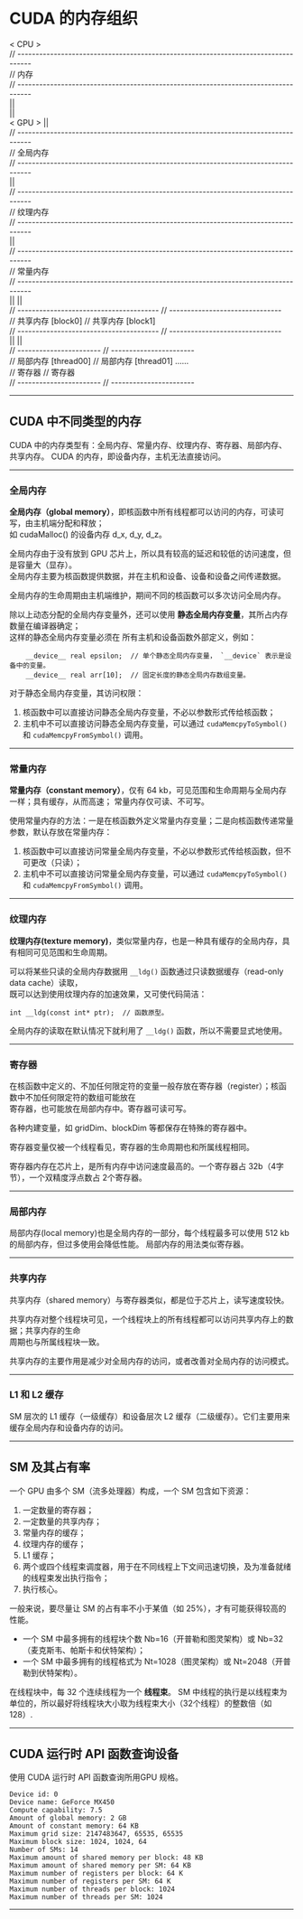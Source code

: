 # CUDA 的内存组织

< CPU >   
// ----------------------------------------------------------------------------------  
// 内存  
// ----------------------------------------------------------------------------------  
        ||  
        ||  
< GPU > ||  
// ----------------------------------------------------------------------------------  
// 全局内存  
// ----------------------------------------------------------------------------------  
        ||  
// ----------------------------------------------------------------------------------   
// 纹理内存  
// ----------------------------------------------------------------------------------  
        ||  
// ----------------------------------------------------------------------------------  
// 常量内存  
// ----------------------------------------------------------------------------------  
        ||                                                 ||  
// ---------------------------------------         // -------------------------------  
// 共享内存 [block0]                                // 共享内存 [block1]                  
// ---------------------------------------         // -------------------------------  
        ||                           ||  
// -----------------------    // -----------------------  
// 局部内存 [thread00]         // 局部内存 [thread01]            ......  
// 寄存器                      // 寄存器  
// -----------------------    // -----------------------  

------

## CUDA 中不同类型的内存

CUDA 中的内存类型有：全局内存、常量内存、纹理内存、寄存器、局部内存、共享内存。
CUDA 的内存，即设备内存，主机无法直接访问。

------

### 全局内存

**全局内存（global memory）**，即核函数中所有线程都可以访问的内存，可读可写，由主机端分配和释放；  
如 cudaMalloc() 的设备内存 d_x, d_y, d_z。

全局内存由于没有放到 GPU 芯片上，所以具有较高的延迟和较低的访问速度，但是容量大（显存）。  
全局内存主要为核函数提供数据，并在主机和设备、设备和设备之间传递数据。

全局内存的生命周期由主机端维护，期间不同的核函数可以多次访问全局内存。

除以上动态分配的全局内存变量外，还可以使用 **静态全局内存变量**，其所占内存数量在编译器确定；  
这样的静态全局内存变量必须在 所有主机和设备函数外部定义，例如：  

```cuda  
    __device__ real epsilon;  // 单个静态全局内存变量， `__device` 表示是设备中的变量。
    __device__ real arr[10];  // 固定长度的静态全局内存数组变量。
```

对于静态全局内存变量，其访问权限：  

1. 核函数中可以直接访问静态全局内存变量，不必以参数形式传给核函数；
2. 主机中不可以直接访问静态全局内存变量，可以通过 `cudaMemcpyToSymbol()` 和 `cudaMemcpyFromSymbol()` 调用。  

------

### 常量内存

**常量内存（constant memory）**，仅有 64 kb，可见范围和生命周期与全局内存一样；具有缓存，从而高速；
常量内存仅可读、不可写。  

使用常量内存的方法：一是在核函数外定义常量内存变量；二是向核函数传递常量参数，默认存放在常量内存：  

1. 核函数中可以直接访问常量全局内存变量，不必以参数形式传给核函数，但不可更改（只读）；
2. 主机中不可以直接访问常量全局内存变量，可以通过 `cudaMemcpyToSymbol()` 和 `cudaMemcpyFromSymbol()` 调用。

------

### 纹理内存

**纹理内存(texture memory)**，类似常量内存，也是一种具有缓存的全局内存，具有相同可见范围和生命周期。

可以将某些只读的全局内存数据用 `__ldg()` 函数通过只读数据缓存（read-only data cache）读取，  
既可以达到使用纹理内存的加速效果，又可使代码简洁：  
    
    int __ldg(const int* ptr);  // 函数原型。

全局内存的读取在默认情况下就利用了 `__ldg()` 函数，所以不需要显式地使用。

------

### 寄存器

在核函数中定义的、不加任何限定符的变量一般存放在寄存器（register）；核函数中不加任何限定符的数组可能放在  
寄存器，也可能放在局部内存中。寄存器可读可写。

各种内建变量，如 gridDim、blockDim 等都保存在特殊的寄存器中。

寄存器变量仅被一个线程看见，寄存器的生命周期也和所属线程相同。

寄存器内存在芯片上，是所有内存中访问速度最高的。一个寄存器占 32b（4字节），一个双精度浮点数占 2个寄存器。

------

### 局部内存

局部内存(local memory)也是全局内存的一部分，每个线程最多可以使用 512 kb 的局部内存，但过多使用会降低性能。
局部内存的用法类似寄存器。

------

### 共享内存

共享内存（shared memory）与寄存器类似，都是位于芯片上，读写速度较快。

共享内存对整个线程块可见，一个线程块上的所有线程都可以访问共享内存上的数据；共享内存的生命  
周期也与所属线程块一致。

共享内存的主要作用是减少对全局内存的访问，或者改善对全局内存的访问模式。

------

### L1 和 L2 缓存

SM 层次的 L1 缓存（一级缓存）和设备层次 L2 缓存（二级缓存）。它们主要用来缓存全局内存和设备内存的访问。

------

## SM 及其占有率

一个 GPU 由多个 SM（流多处理器）构成，一个 SM 包含如下资源：

1. 一定数量的寄存器；
2. 一定数量的共享内存；
3. 常量内存的缓存；
4. 纹理内存的缓存；
5. L1 缓存；
6. 两个或四个线程束调度器，用于在不同线程上下文间迅速切换，及为准备就绪的线程束发出执行指令；
7. 执行核心。

一般来说，要尽量让 SM 的占有率不小于某值（如 25%），才有可能获得较高的性能。

+ 一个 SM 中最多拥有的线程块个数 Nb=16（开普勒和图灵架构）或 Nb=32（麦克斯韦、帕斯卡和伏特架构）；
+ 一个 SM 中最多拥有的线程格式为 Nt=1028（图灵架构）或 Nt=2048（开普勒到伏特架构）。

在线程块中，每 32 个连续线程为一个 **线程束**。
SM 中线程的执行是以线程束为单位的，所以最好将线程块大小取为线程束大小（32个线程）的整数倍（如 128）.

------

## CUDA 运行时 API 函数查询设备

使用 CUDA 运行时 API 函数查询所用GPU 规格。

    Device id: 0
    Device name: GeForce MX450
    Compute capability: 7.5
    Amount of global memory: 2 GB
    Amount of constant memory: 64 KB
    Maximum grid size: 2147483647, 65535, 65535
    Maximum block size: 1024, 1024, 64
    Number of SMs: 14
    Maximum amount of shared memory per block: 48 KB
    Maximum amount of shared memory per SM: 64 KB
    Maximum number of registers per block: 64 K
    Maximum number of registers per SM: 64 K
    Maximum number of threads per block: 1024
    Maximum number of threads per SM: 1024
------
